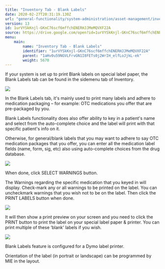 ```yaml
---
title: "Inventory Tab - Blank Labels"
date: 2020-02-27T20:31:19.130Z
url: "general-functionality/system-administration/asset-management/inventory-tab-blank-labels.html"
version: 13
id: 1urVYSkKnjl-GKnC76scf6mffchENERHJJMeMQVXF22A
source: https://drive.google.com/open?id=1urVYSkKnjl-GKnC76scf6mffchENERHJJMeMQVXF22A
menu:
    main:
        name: "Inventory Tab - Blank Labels"
        identifier: "1urVYSkKnjl-GKnC76scf6mffchENERHJJMeMQVXF22A"
        parent: "1aHv0u59NGVLFrvGN1I8FETs0j2WrIH_elfLoJjkL-ek"
        weight: 5670
---
```

If your system is set up to print Blank labels on special label paper, the Blank Labels tab can be found in the sidemenu tab of Inventory.

![](../../../external_files/cd585fdcca33523460c3e8754846d886.png)

In the Blank Labels tab, it's mainly used to print many labels and adhere to medication packaging – for example: OTC medications you offer that are pre-packaged by you.

Blank Labels functionality does also offer ability to key in a patient's name and select from the auto-complete choice and the label will print with that specific patient's info on it.

Otherwise, for general/blank labels that you may want to adhere to say OTC medication packages that you offer, you can enter all the medication label fields (name, form, sig, etc) also using auto-complete choices from the drug database.

![](../../../external_files/08a331eeb66d9029a44fcb580f2271c2.png)

When done, click SELECT WARNINGS button.

The Warnings regarding the specific medication that you keyed in will display. Check-mark any or all warnings to be printed on the label. You can uncheckmark warnings that you wish not to be on the label. Then click the PRINT LABELS button when done.

![](../../../external_files/558dd79a15232e493d3ce57d5b04bfae.png)

It will then show a print preview on your screen and you need to click the PRINT button to print the label on your special label paper & printer. You can print multiple of these ‘blank' labels if you wish.

![](../../../external_files/454861120fbc113e16955917e0569589.png)

Blank Labels feature is configured for a Dymo label printer.

Orientation of the label (in portrait or landscape) can be programmed by MIE in the layout.

